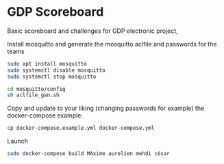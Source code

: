 # GDP Scoreboard

Basic scoreboard and challenges for GDP electronic project, 

Install mosquitto and generate the mosquitto aclfile and passwords for the teams

```bash
sudo apt install mosquitto
sudo systemctl disable mosquitto
sudo systemctl stop mosquitto

cd mosquitto/config
sh aclfile_gen.sh
```

Copy and update to your liking (changing passwords for example) the docker-compose example:

```bash
cp docker-compose.example.yml docker-compose.yml
```

Launch

```bash
sudo docker-compose build MAxime aurelien mehdi césar
```

